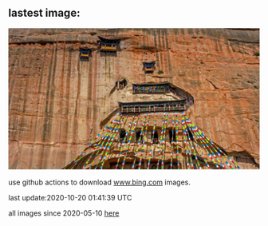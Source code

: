 ## lastest image:
![](images/MatiSiTemple.jpg)

use github actions to download www.bing.com images.

last update:2020-10-20 01:41:39 UTC

all images since 2020-05-10 [here](https://github.com/counter2015/bing-daily-images/tree/master/images) 
